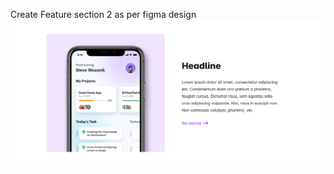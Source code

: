 Create Feature section 2 as per figma design
![alt](https://github.com/archis-academy/html-css-assignments/blob/master/Assignment-7-Feature-Section-2/5.png?raw=true)
